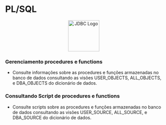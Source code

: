 # PL/SQL

<div style="text-align:center;">
    <img src="https://5.imimg.com/data5/SELLER/Default/2022/7/FT/WW/IM/7756102/oracle-database-enterprise-edition-license-1-processor.png" alt="JDBC Logo" width="100" height="100">
</div>

### Gerenciamento procedures e functions
* Consulte informações sobre as procedures e funções armazenadas no banco de dados consultando as visões USER_OBJECTS, ALL_OBJECTS, e DBA_OBJECTS do dicionário de dados.

### Consultando Script de procedures e functions
* Consulte scripts sobre as procedures e funções armazenadas no banco de dados consultando as visões USER_SOURCE, ALL_SOURCE, e DBA_SOURCE do dicionário de dados.